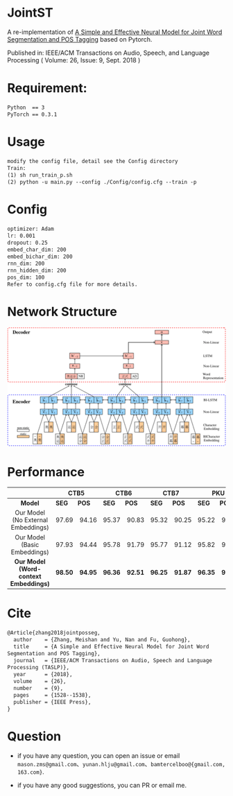 # JointST    
A re-implementation of [A Simple and Effective Neural Model for Joint Word Segmentation and POS Tagging](https://ieeexplore.ieee.org/stamp/stamp.jsp?tp=&arnumber=8351918) based on Pytorch.   

Published in: IEEE/ACM Transactions on Audio, Speech, and Language Processing ( Volume: 26, Issue: 9, Sept. 2018 )  

 
# Requirement:
	Python  == 3  
	PyTorch == 0.3.1

# Usage  
	modify the config file, detail see the Config directory
	Train:
	(1) sh run_train_p.sh
	(2) python -u main.py --config ./Config/config.cfg --train -p 

# Config
	optimizer: Adam
	lr: 0.001
	dropout: 0.25
	embed_char_dim: 200
	embed_bichar_dim: 200
	rnn_dim: 200
	rnn_hidden_dim: 200
	pos_dim: 100
	Refer to config.cfg file for more details.

# Network Structure
![](model.png)

# Performance

|  | CTB5 | CTB6 | CTB7 | PKU | NCC |   
| :----------: | ---------- | ---------- | ---------- | ---------- | ---------- |     
| **Model** | **SEG**&nbsp;&nbsp;&nbsp;&nbsp;&nbsp;&nbsp;**POS** | **SEG**&nbsp;&nbsp;&nbsp;&nbsp;&nbsp;&nbsp;**POS** | **SEG**&nbsp;&nbsp;&nbsp;&nbsp;&nbsp;&nbsp;**POS** | **SEG**&nbsp;&nbsp;&nbsp;&nbsp;&nbsp;&nbsp;**POS** |  **SEG**&nbsp;&nbsp;&nbsp;&nbsp;&nbsp;&nbsp;**POS** |  
| Our Model (No External Embeddings)  | 97.69&nbsp;&nbsp;&nbsp;&nbsp;94.16 | 95.37&nbsp;&nbsp;&nbsp;&nbsp;90.83 | 95.32&nbsp;&nbsp;&nbsp;&nbsp;90.25 | 95.22&nbsp;&nbsp;&nbsp;&nbsp;92.62 | 93.97&nbsp;&nbsp;&nbsp;&nbsp;89.47 |     
| Our Model (Basic Embeddings)  | 97.93&nbsp;&nbsp;&nbsp;&nbsp;94.44 | 95.78&nbsp;&nbsp;&nbsp;&nbsp;91.79 | 95.77&nbsp;&nbsp;&nbsp;&nbsp;91.12 | 95.82&nbsp;&nbsp;&nbsp;&nbsp;93.42 | 94.52&nbsp;&nbsp;&nbsp;&nbsp;89.82 |      
|**Our Model (Word-context Embeddings)**   | **98.50**&nbsp;&nbsp;&nbsp;&nbsp;**94.95** |**96.36**&nbsp;&nbsp;&nbsp;&nbsp;**92.51** | **96.25**&nbsp;&nbsp;&nbsp;&nbsp;**91.87** | **96.35**&nbsp;&nbsp;&nbsp;&nbsp;**94.14** | **95.30**&nbsp;&nbsp;&nbsp;&nbsp;**90.42** |      




# Cite
	@Article{zhang2018jointposseg,  
	  author    = {Zhang, Meishan and Yu, Nan and Fu, Guohong},  
	  title     = {A Simple and Effective Neural Model for Joint Word Segmentation and POS Tagging},  
	  journal   = {IEEE/ACM Transactions on Audio, Speech and Language Processing (TASLP)},  
	  year      = {2018},  
	  volume    = {26},  
	  number    = {9},
	  pages     = {1528--1538},
	  publisher = {IEEE Press},
	}

# Question #
- if you have any question, you can open an issue or email `mason.zms@gmail.com`、`yunan.hlju@gmail.com`、`bamtercelboo@{gmail.com, 163.com}`.

- if you have any good suggestions, you can PR or email me.